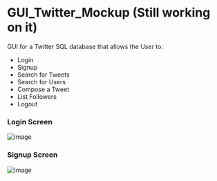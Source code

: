 # GUI_Twitter_Mockup (Still working on it) 

 GUI for a Twitter SQL database that allows the User to:
- Login
- Signup
- Search for Tweets
- Search for Users
- Compose a Tweet
- List Followers
- Logout

 ### Login Screen
 ![image](https://github.com/Xuan404/GUI_Twitter_Mockup/assets/154735892/9eeabbf7-252b-453c-843f-c37697b2fd91)

 ### Signup Screen
![image](https://github.com/Xuan404/GUI_Twitter_Mockup/assets/154735892/16085f4b-83c8-47b7-8cfd-2dc0986eb16d)

